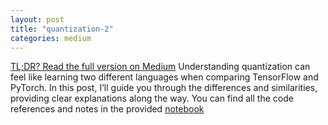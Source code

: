 ```yaml
---
layout: post
title: "quantization-2"
categories: medium
---
```


[TL;DR? Read the full version on Medium](https://medium.com/@balci.pelin/quantization-2-7398a0ce7584) Understanding quantization can feel like learning two different languages when comparing TensorFlow and PyTorch. In this 
post, I’ll guide you through the differences and similarities, providing clear explanations along the way. You can find 
all the code references and notes in the provided [notebook](https://github.com/pelinbalci/LLM_Notebooks/blob/main/Quantization.ipynb)
